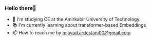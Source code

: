 ### Hello there👋

- 🏫 I'm studying CE at the Amirkabir University of Technology. 
- 📚 I'm currently learning about transformer-based Embeddings 
- 📫 How to reach me by mjavad.ardestani00@gmail.com

